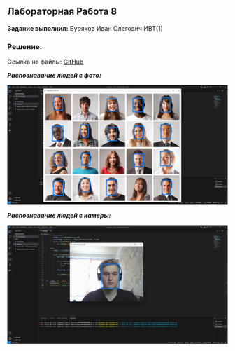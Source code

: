 ## Лабораторная Работа 8

**Задание выполнил:** Буряков Иван Олегович ИВТ(1)


### Решение:

Ссылка на файлы: [GitHub](https://github.com/Buryackov-Ivan/Prog-6SEM-2023/tree/main/LR_8/Work_files)

***Распознавание людей с фото:***

![image.png](https://github.com/Buryackov-Ivan/Prog-6SEM-2023/blob/main/LR_8/Report/Report-LR-8(1).png?raw=true)

***Распознавание людей с камеры:***

![image.png](https://github.com/Buryackov-Ivan/Prog-6SEM-2023/blob/main/LR_8/Report/Report-LR-8(2).png?raw=true)
